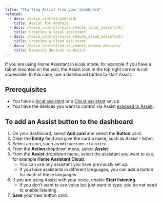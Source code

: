 ```yaml
---
title: "Starting Assist from your dashboard"
related:
  - docs: /voice_control/android/
    title: Assist for Android
  - docs: /voice_control/voice_remote_local_assistant/
    title: Creating a local assistant
  - docs: /voice_control/voice_remote_cloud_assistant/
    title: Creating a Cloud assistant
  - docs: /voice_control/voice_remote_expose_devices/
    title: Exposing devices to Assist
---
```


If you are using Home Assistant in kiosk mode, for example if you have a tablet mounted on the wall, the Assist icon in the top right corner is not accessible. In this case, use a dashboard button to start Assist.

## Prerequisites

- You have a [local assistant](/voice_control/voice_remote_local_assistant/) or a [Cloud assistant](/voice_control/voice_remote_cloud_assistant/) set up.
- You have the devices you want to control via Assist [exposed to Assist](/voice_control/voice_remote_expose_devices/).

## To add an Assist button to the dashboard

1. On your dashboard, select **Add card** and select the **Button** card.
2. Clear the **Entity** field and give the card a name, such as *Assist - listen*.
3. Select an icon, such as `mdi:account-tie-voice`.
4. From the **Action** dropdown menu, select **Assist**.
5. From the **Assist** dropdown menu, select the assistant you want to use, for example **Home Assistant Cloud**.
   - You can use any assistant you have previously set up.
   - If you have assistants in different languages, you can add a button for each of these languages.
6. If you are using Assist with your voice, enable **Start listening**.
   - If you don't want to use voice but just want to type, you do not need to enable listening.
7. **Save** your new button card.
